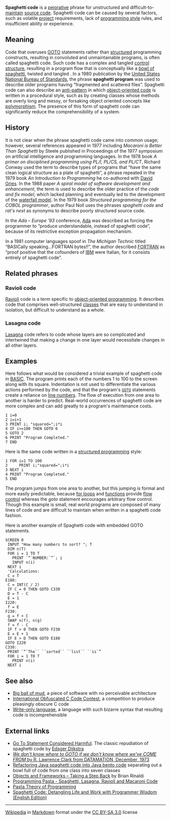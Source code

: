 
**Spaghetti code** is a [pejorative](pejorative "wikilink") phrase for
unstructured and
difficult-to-[maintain](Software_maintenance "wikilink") [source
code](source_code "wikilink"). Spaghetti code can be caused by several
factors, such as volatile
[project](Software_project_management "wikilink") requirements, lack of
[programming style](programming_style "wikilink") rules, and
insufficient ability or experience.

Meaning
-------

Code that overuses [GOTO](Goto "wikilink") statements rather than
[structured](Structured_programming "wikilink") programming constructs,
resulting in convoluted and unmaintainable programs, is often called
spaghetti code. Such code has a complex and tangled [control
structure](control_structure "wikilink"), resulting in a program flow
that is conceptually like a [bowl of
spaghetti](Spaghetti#Serving "wikilink"), twisted and tangled . In a
1980 publication by the [United States National Bureau of
Standards](National_Institute_of_Standards_and_Technology "wikilink"),
the phrase **spaghetti program** was used to describe older programs
having “fragmented and scattered files”. Spaghetti code can also
describe an [anti-pattern](anti-pattern "wikilink") in which
[object-oriented code](Object-oriented_programming "wikilink") is
written in a procedural style, such as by creating classes whose methods
are overly long and messy, or forsaking object oriented concepts like
[polymorphism](Polymorphism_(computer_science) "wikilink"). The
presence of this form of spaghetti code can significantly reduce the
comprehensibility of a system.

History
-------

It is not clear when the phrase spaghetti code came into common usage;
however, several references appeared in 1977 including *Macaroni is
Better Than Spaghetti* by Steele published in Proceedings of the 1977
symposium on artificial intelligence and programming languages. In the
1978 book *A primer on disciplined programming using PL/I, PL/CS, and
PL/CT*, Richard Conway used the term to describe types of programs that
“have the same clean logical structure as a plate of spaghetti”, a
phrase repeated in the 1979 book *An Introduction to Programming* he
co-authored with [David Gries](David_Gries "wikilink"). In the 1988
paper *A spiral model of software development and enhancement*, the term
is used to describe the older practice of the *code and fix model*,
which lacked planning and eventually led to the development of the
[waterfall model](waterfall_model "wikilink"). In the 1979 book
*Structured programming for the COBOL programmer*, author Paul Noll uses
the phrases *spaghetti code* and *rat's nest* as synonyms to describe
poorly structured source code.

In the *Ada – Europe '93* conference,
[Ada](Ada_(programming_language) "wikilink") was described as forcing
the programmer to “produce understandable, instead of spaghetti code”,
because of its restrictive exception propagation mechanism.

In a 1981 computer languages spoof in *The Michigan Technic* titled
“BASICally speaking...FORTRAN bytes!!”, the author described
[FORTRAN](FORTRAN "wikilink") as “proof positive that the cofounders of
[IBM](International_Business_Machines "wikilink") were Italian, for it
consists entirely of spaghetti code”.

Related phrases
---------------

### Ravioli code

[Ravioli](Ravioli "wikilink") code is a term specific to
[object-oriented programming](object-oriented_programming "wikilink").
It describes code that comprises well-structured
[classes](Class_(computer_programming) "wikilink") that are easy to
understand in isolation, but difficult to understand as a whole.

### Lasagna code

[Lasagna](Lasagna "wikilink") code refers to code whose layers are so
complicated and intertwined that making a change in one layer would
necessitate changes in all other layers.

Examples
--------

Here follows what would be considered a trivial example of spaghetti
code in [BASIC](BASIC_programming_language "wikilink"). The program
prints each of the numbers 1 to 100 to the screen along with its square.
Indentation is not used to differentiate the various actions performed
by the code, and that the program's [`GOTO`](Goto "wikilink") statements
create a reliance on [line numbers](line_number "wikilink"). The flow of
execution from one area to another is harder to predict. Real-world
occurrences of spaghetti code are more complex and can add greatly to a
program's maintenance costs.

``` {.gwbasic}
1 i=0
2 i=i+1
3 PRINT i; "squared=";i*i
4 IF i>=100 THEN GOTO 6
5 GOTO 2
6 PRINT "Program Completed."
7 END
```

Here is the same code written in a [structured
programming](structured_programming "wikilink") style:

``` {.gwbasic}
1 FOR i=1 TO 100
2     PRINT i;"squared=";i*i
3 NEXT i
4 PRINT "Program Completed."
5 END
```

The program jumps from one area to another, but this jumping is formal
and more easily predictable, because [for loops](for_loop "wikilink")
and [functions](Subroutine "wikilink") provide [flow
control](control_flow "wikilink") whereas the *goto* statement
encourages arbitrary flow control. Though this example is small, real
world programs are composed of many lines of code and are difficult to
maintain when written in a spaghetti code fashion.

Here is another example of Spaghetti code with embedded GOTO statements.
```
SCREEN 0
 INPUT "How many numbers to sort? "; T
 DIM n(T)
 FOR i = 1 TO T
   PRINT `“`NUMBER:`”`; i
   INPUT n(i)
 NEXT i
 'Calculations:
 C = T
E180:
 C = INT(C / 2)
 IF C = 0 THEN GOTO C330
 D = T - C
 E = 1
I220:
 f = E
F230:
 g = f + C
 SWAP n(f), n(g)
 f = f - C
 IF f > 0 THEN GOTO F230
 E = E + 1
 IF E > D THEN GOTO E180
GOTO I220
C330:
 PRINT `“`The`` ``sorted`` ``list`` ``is`”
 FOR i = 1 TO T
   PRINT n(i)
 NEXT i
```

See also
--------

-   [Big ball of mud](Big_ball_of_mud "wikilink"), a piece of software
    with no perceivable architecture
-   [International Obfuscated C Code
    Contest](International_Obfuscated_C_Code_Contest "wikilink"), a
    competition to produce pleasingly obscure C code
-   [Write-only language](Write-only_language "wikilink"), a language
    with such bizarre syntax that resulting code is incomprehensible

   

External links
--------------

-   [Go To Statement Considered
    Harmful](http://portal.acm.org/citation.cfm?id=362929.362947). The
    classic repudiation of spaghetti code by [Edsger
    Dijkstra](Edsger_Dijkstra "wikilink")
-   [*We don't know where to GOTO if we don't know where we've COME
    FROM* by R. Lawrence Clark from DATAMATION, December,
    1973](http://www.fortran.com/fortran/come_from.html)
-   [Refactoring Java spaghetti code into Java bento
    code](http://yost.com/computers/java/java-spaghetti/) separating out
    a bowl full of code from one class into seven classes
-   [Objects and Frameworks – Taking a Step
    Back](https://archive.is/20130201082958/http://www.remotesynthesis.com/post.cfm/Objects-and-Frameworks--Taking-a-Step-Back)
    by Brian Rinaldi
-   [Programming Pasta - Spaghetti, Lasagna, Ravioli and Macaroni
    Code](https://www.docsity.com/en/news/programming-2/programming-pasta-spaghetti-lasagna-ravioli-macaroni-code/)
-   [Pasta Theory of
    Programming](http://whatis.techtarget.com/definition/Pasta-Theory-of-Programming)
-   [Spaghetti Code: Detangling Life and Work with Programmer Wisdom
    (English Edition)](http://spaghetticodebook.com)

----

[Wikipedia](https://en.wikipedia.org/wiki/Spaghetti_code) in [Markdown](https://github.com/rognoni/markpedia) format under the [CC BY-SA 3.0](https://creativecommons.org/licenses/by-sa/3.0/) license
